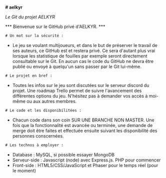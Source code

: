 **# aelkyr**

_Le Git du projet AELKYR_

*** Bienvenue sur le GitHub privé d'AELKYR. ***

```diff
# Un mot sur la sécurité :
```
  - Le jeu se voulant multijoueurs, et dans le but de préserver le travail de ses auteurs, ce GitHub est et restera privé. Ce sera d'autant plus vrai lorsque les statistique de fouilles par exemple seront directement consultable sur le Git. En aucun cas le code du GitHub ne devra être publié ou envoyé à quelqu'un sans passer par le Git lui-même.

```diff
# Le projet en bref :
```
  - Toutes les infos sur le jeu sont discutées sur le serveur discord du projet. Une roadmap Trello permet de suivre l'avancement des différentes options du jeu. N'hésitez pas à demander vos accès à moi-même ou aux autres membres.

```diff
# Le code et les disponibilitées :
```
  - Chacun code dans son coin SUR UNE BRANCHE NON MASTER. Une fois que la fonctionnalité est avancée ou terminée, une demande de merge doit être faites et effectuée ensuite suivant les disponibilité des personnes conscernées.

```diff
# Les technos à employer :
```
  - Database : MySQL, si possible essayer MongoDB
  - Serveur-side : Javascript (node) avec Express.js. PHP pour commencer
  - Front-side : HTML5/CSS/JavaScript et Phaser pour le temps réel (pour le moment)
